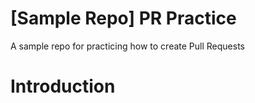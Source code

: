 # [Sample Repo] PR Practice
A sample repo for practicing how to create Pull Requests

# Introduction